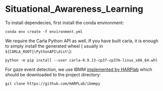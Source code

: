 # Situational_Awareness_Learning

To install dependecies, first install the conda environment:
```
conda env create -f environment.yml
```

We require the Carla Python API as well. If you have built carla, it is enough to simply install the generated wheel ( usually in `${CARLA_ROOT}\PythonAPI\dist\`):
```
python -m pip install --user carla-0.9.13-cp37-cp37m-linux_x86_64.whl
```

For gaze event detection, we use IBMM [implemented by HARPlab](https://github.com/HARPLab/ibmmpy) which should be downloaded to the project directory:
```
git clone https://github.com/HARPLab/ibmmpy
```